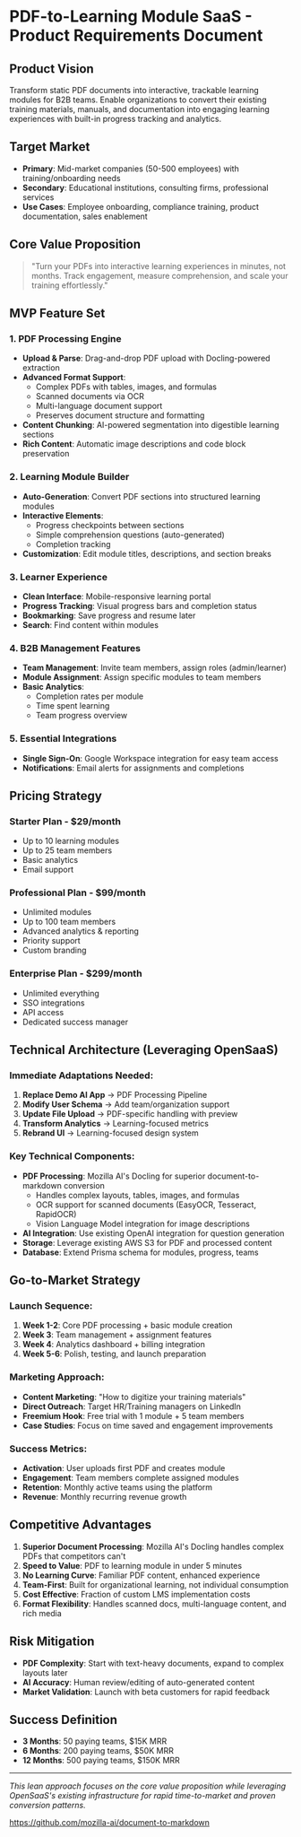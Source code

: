 # PDF-to-Learning Module SaaS - Product Requirements Document

## Product Vision

Transform static PDF documents into interactive, trackable learning modules for B2B teams. Enable organizations to convert their existing training materials, manuals, and documentation into engaging learning experiences with built-in progress tracking and analytics.

## Target Market

- **Primary**: Mid-market companies (50-500 employees) with training/onboarding needs
- **Secondary**: Educational institutions, consulting firms, professional services
- **Use Cases**: Employee onboarding, compliance training, product documentation, sales enablement

## Core Value Proposition

> "Turn your PDFs into interactive learning experiences in minutes, not months. Track engagement, measure comprehension, and scale your training effortlessly."

## MVP Feature Set

### 1. PDF Processing Engine

- **Upload & Parse**: Drag-and-drop PDF upload with Docling-powered extraction
- **Advanced Format Support**: 
  - Complex PDFs with tables, images, and formulas
  - Scanned documents via OCR
  - Multi-language document support
  - Preserves document structure and formatting
- **Content Chunking**: AI-powered segmentation into digestible learning sections
- **Rich Content**: Automatic image descriptions and code block preservation

### 2. Learning Module Builder

- **Auto-Generation**: Convert PDF sections into structured learning modules
- **Interactive Elements**: 
  - Progress checkpoints between sections
  - Simple comprehension questions (auto-generated)
  - Completion tracking
- **Customization**: Edit module titles, descriptions, and section breaks

### 3. Learner Experience

- **Clean Interface**: Mobile-responsive learning portal
- **Progress Tracking**: Visual progress bars and completion status
- **Bookmarking**: Save progress and resume later
- **Search**: Find content within modules

### 4. B2B Management Features

- **Team Management**: Invite team members, assign roles (admin/learner)
- **Module Assignment**: Assign specific modules to team members
- **Basic Analytics**: 
  - Completion rates per module
  - Time spent learning
  - Team progress overview

### 5. Essential Integrations

- **Single Sign-On**: Google Workspace integration for easy team access
- **Notifications**: Email alerts for assignments and completions

## Pricing Strategy

### Starter Plan - $29/month
- Up to 10 learning modules
- Up to 25 team members
- Basic analytics
- Email support

### Professional Plan - $99/month
- Unlimited modules
- Up to 100 team members
- Advanced analytics & reporting
- Priority support
- Custom branding

### Enterprise Plan - $299/month
- Unlimited everything
- SSO integrations
- API access
- Dedicated success manager

## Technical Architecture (Leveraging OpenSaaS)

### Immediate Adaptations Needed:

1. **Replace Demo AI App** → PDF Processing Pipeline
2. **Modify User Schema** → Add team/organization support
3. **Update File Upload** → PDF-specific handling with preview
4. **Transform Analytics** → Learning-focused metrics
5. **Rebrand UI** → Learning-focused design system

### Key Technical Components:

- **PDF Processing**: Mozilla AI's Docling for superior document-to-markdown conversion
  - Handles complex layouts, tables, images, and formulas
  - OCR support for scanned documents (EasyOCR, Tesseract, RapidOCR)
  - Vision Language Model integration for image descriptions
- **AI Integration**: Use existing OpenAI integration for question generation
- **Storage**: Leverage existing AWS S3 for PDF and processed content
- **Database**: Extend Prisma schema for modules, progress, teams

## Go-to-Market Strategy

### Launch Sequence:

1. **Week 1-2**: Core PDF processing + basic module creation
2. **Week 3**: Team management + assignment features  
3. **Week 4**: Analytics dashboard + billing integration
4. **Week 5-6**: Polish, testing, and launch preparation

### Marketing Approach:

- **Content Marketing**: "How to digitize your training materials"
- **Direct Outreach**: Target HR/Training managers on LinkedIn
- **Freemium Hook**: Free trial with 1 module + 5 team members
- **Case Studies**: Focus on time saved and engagement improvements

### Success Metrics:

- **Activation**: User uploads first PDF and creates module
- **Engagement**: Team members complete assigned modules
- **Retention**: Monthly active teams using the platform
- **Revenue**: Monthly recurring revenue growth

## Competitive Advantages

1. **Superior Document Processing**: Mozilla AI's Docling handles complex PDFs that competitors can't
2. **Speed to Value**: PDF to learning module in under 5 minutes
3. **No Learning Curve**: Familiar PDF content, enhanced experience
4. **Team-First**: Built for organizational learning, not individual consumption
5. **Cost Effective**: Fraction of custom LMS implementation costs
6. **Format Flexibility**: Handles scanned docs, multi-language content, and rich media

## Risk Mitigation

- **PDF Complexity**: Start with text-heavy documents, expand to complex layouts later
- **AI Accuracy**: Human review/editing of auto-generated content
- **Market Validation**: Launch with beta customers for rapid feedback

## Success Definition

- **3 Months**: 50 paying teams, $15K MRR
- **6 Months**: 200 paying teams, $50K MRR  
- **12 Months**: 500 paying teams, $150K MRR

---

*This lean approach focuses on the core value proposition while leveraging OpenSaaS's existing infrastructure for rapid time-to-market and proven conversion patterns.*

https://github.com/mozilla-ai/document-to-markdown